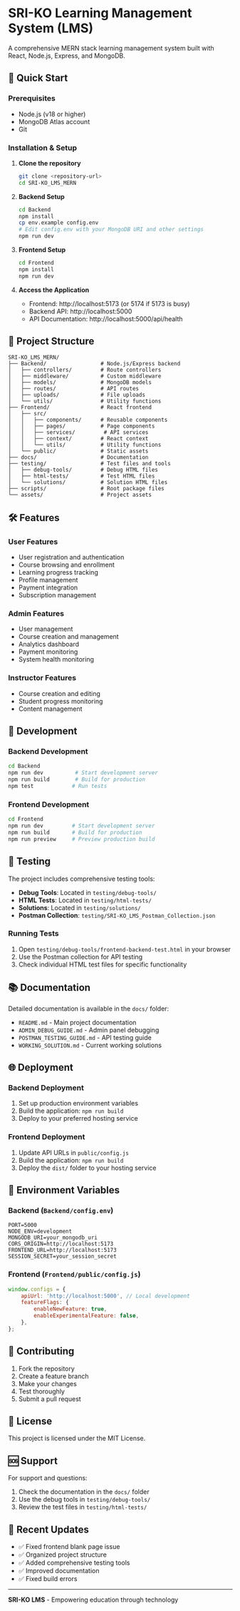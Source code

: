 # SRI-KO Learning Management System (LMS)

A comprehensive MERN stack learning management system built with React, Node.js, Express, and MongoDB.

## 🚀 Quick Start

### Prerequisites
- Node.js (v18 or higher)
- MongoDB Atlas account
- Git

### Installation & Setup

1. **Clone the repository**
   ```bash
   git clone <repository-url>
   cd SRI-KO_LMS_MERN
   ```

2. **Backend Setup**
   ```bash
   cd Backend
   npm install
   cp env.example config.env
   # Edit config.env with your MongoDB URI and other settings
   npm run dev
   ```

3. **Frontend Setup**
   ```bash
   cd Frontend
   npm install
   npm run dev
   ```

4. **Access the Application**
   - Frontend: http://localhost:5173 (or 5174 if 5173 is busy)
   - Backend API: http://localhost:5000
   - API Documentation: http://localhost:5000/api/health

## 📁 Project Structure

```
SRI-KO_LMS_MERN/
├── Backend/                 # Node.js/Express backend
│   ├── controllers/         # Route controllers
│   ├── middleware/          # Custom middleware
│   ├── models/              # MongoDB models
│   ├── routes/              # API routes
│   ├── uploads/             # File uploads
│   └── utils/               # Utility functions
├── Frontend/                # React frontend
│   ├── src/
│   │   ├── components/      # Reusable components
│   │   ├── pages/           # Page components
│   │   ├── services/         # API services
│   │   ├── context/         # React context
│   │   └── utils/           # Utility functions
│   └── public/              # Static assets
├── docs/                    # Documentation
├── testing/                 # Test files and tools
│   ├── debug-tools/         # Debug HTML files
│   ├── html-tests/          # Test HTML files
│   └── solutions/           # Solution HTML files
├── scripts/                 # Root package files
└── assets/                  # Project assets
```

## 🛠️ Features

### User Features
- User registration and authentication
- Course browsing and enrollment
- Learning progress tracking
- Profile management
- Payment integration
- Subscription management

### Admin Features
- User management
- Course creation and management
- Analytics dashboard
- Payment monitoring
- System health monitoring

### Instructor Features
- Course creation and editing
- Student progress monitoring
- Content management

## 🔧 Development

### Backend Development
```bash
cd Backend
npm run dev          # Start development server
npm run build        # Build for production
npm test            # Run tests
```

### Frontend Development
```bash
cd Frontend
npm run dev         # Start development server
npm run build       # Build for production
npm run preview     # Preview production build
```

## 🧪 Testing

The project includes comprehensive testing tools:

- **Debug Tools**: Located in `testing/debug-tools/`
- **HTML Tests**: Located in `testing/html-tests/`
- **Solutions**: Located in `testing/solutions/`
- **Postman Collection**: `testing/SRI-KO_LMS_Postman_Collection.json`

### Running Tests
1. Open `testing/debug-tools/frontend-backend-test.html` in your browser
2. Use the Postman collection for API testing
3. Check individual HTML test files for specific functionality

## 📚 Documentation

Detailed documentation is available in the `docs/` folder:

- `README.md` - Main project documentation
- `ADMIN_DEBUG_GUIDE.md` - Admin panel debugging
- `POSTMAN_TESTING_GUIDE.md` - API testing guide
- `WORKING_SOLUTION.md` - Current working solutions

## 🌐 Deployment

### Backend Deployment
1. Set up production environment variables
2. Build the application: `npm run build`
3. Deploy to your preferred hosting service

### Frontend Deployment
1. Update API URLs in `public/config.js`
2. Build the application: `npm run build`
3. Deploy the `dist/` folder to your hosting service

## 🔐 Environment Variables

### Backend (`Backend/config.env`)
```
PORT=5000
NODE_ENV=development
MONGODB_URI=your_mongodb_uri
CORS_ORIGIN=http://localhost:5173
FRONTEND_URL=http://localhost:5173
SESSION_SECRET=your_session_secret
```

### Frontend (`Frontend/public/config.js`)
```javascript
window.configs = {
    apiUrl: 'http://localhost:5000', // Local development
    featureFlags: {
        enableNewFeature: true,
        enableExperimentalFeature: false,
    },
};
```

## 🤝 Contributing

1. Fork the repository
2. Create a feature branch
3. Make your changes
4. Test thoroughly
5. Submit a pull request

## 📄 License

This project is licensed under the MIT License.

## 🆘 Support

For support and questions:
1. Check the documentation in the `docs/` folder
2. Use the debug tools in `testing/debug-tools/`
3. Review the test files in `testing/html-tests/`

## 🔄 Recent Updates

- ✅ Fixed frontend blank page issue
- ✅ Organized project structure
- ✅ Added comprehensive testing tools
- ✅ Improved documentation
- ✅ Fixed build errors

---

**SRI-KO LMS** - Empowering education through technology